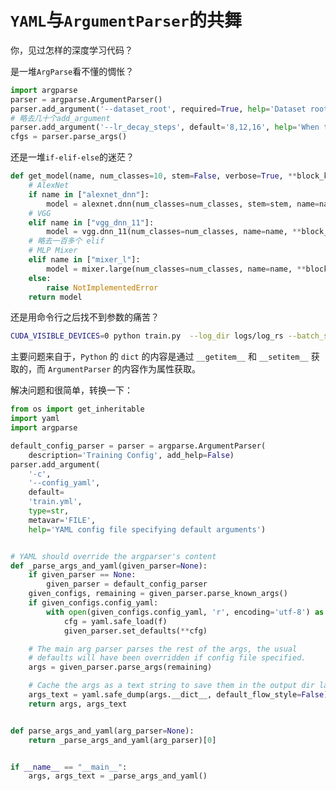 # `YAML`与`ArgumentParser`的共舞

你，见过怎样的深度学习代码？

是一堆`ArgParse`看不懂的惆怅？

```python
import argparse
parser = argparse.ArgumentParser()
parser.add_argument('--dataset_root', required=True, help='Dataset root')
# 略去几十个add_argument
parser.add_argument('--lr_decay_steps', default='8,12,16', help='When to decay the learning rate (in epochs) [default: 8,12,16]')
cfgs = parser.parse_args()
```

还是一堆`if-elif-else`的迷茫？

```python
def get_model(name, num_classes=10, stem=False, verbose=True, **block_kwargs):
    # AlexNet
    if name in ["alexnet_dnn"]:
        model = alexnet.dnn(num_classes=num_classes, stem=stem, name=name, **block_kwargs)
    # VGG
    elif name in ["vgg_dnn_11"]:
        model = vgg.dnn_11(num_classes=num_classes, name=name, **block_kwargs)
    # 略去一百多个 elif
    # MLP Mixer
    elif name in ["mixer_l"]:
        model = mixer.large(num_classes=num_classes, name=name, **block_kwargs)
    else:
        raise NotImplementedError
    return model
```

还是用命令行之后找不到参数的痛苦？

```bash
CUDA_VISIBLE_DEVICES=0 python train.py  --log_dir logs/log_rs --batch_size 2 --dataset_root /path/to/imagenet # 略去十几个参数
```

主要问题来自于，`Python` 的 `dict` 的内容是通过 `__getitem__` 和 `__setitem__` 获取的，而 `ArgumentParser` 的内容作为属性获取。

解决问题和很简单，转换一下：

```python
from os import get_inheritable
import yaml
import argparse

default_config_parser = parser = argparse.ArgumentParser(
    description='Training Config', add_help=False)
parser.add_argument(
    '-c',
    '--config_yaml',
    default=
    'train.yml',
    type=str,
    metavar='FILE',
    help='YAML config file specifying default arguments')


# YAML should override the argparser's content
def _parse_args_and_yaml(given_parser=None):
    if given_parser == None:
        given_parser = default_config_parser
    given_configs, remaining = given_parser.parse_known_args()
    if given_configs.config_yaml:
        with open(given_configs.config_yaml, 'r', encoding='utf-8') as f:
            cfg = yaml.safe_load(f)
            given_parser.set_defaults(**cfg)

    # The main arg parser parses the rest of the args, the usual
    # defaults will have been overridden if config file specified.
    args = given_parser.parse_args(remaining)

    # Cache the args as a text string to save them in the output dir later
    args_text = yaml.safe_dump(args.__dict__, default_flow_style=False)
    return args, args_text


def parse_args_and_yaml(arg_parser=None):
    return _parse_args_and_yaml(arg_parser)[0]


if __name__ == "__main__":
    args, args_text = _parse_args_and_yaml()
```

[^unknown]:
    ArgumentParser 和 YAML 在 Python 中的共同使用 / 用 YAML 更新 Parser
    https://blog.51cto.com/u_15127596/4233240
